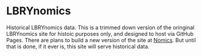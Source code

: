 # LBRYnomics
Historical LBRYnomics data.
This is a trimmed down version of the oringinal LBRYnomics site for histoic purposes only, and designed to host via GitHub Pages.
There are plans to build a new version of the site at [Nomics](https://nomics.live/data). But until that is done, if it ever is, this site will serve historical data.

